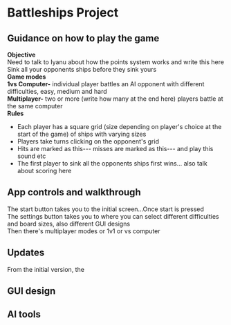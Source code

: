# Battleships Project
## Guidance on how to play the game
**Objective**  
Need to talk to Iyanu about how the points system works and write this here  
Sink all your opponents ships before they sink yours  
**Game modes**  
**1vs Computer-** individual player battles an AI opponent with different difficulties, easy, medium and hard  
**Multiplayer-** two or more (write how many at the end here) players battle at the same computer  
**Rules**    
 - Each player has a square grid (size depending on player's choice at the start of the game) of ships with varying sizes
 - Players take turns clicking on the opponent's grid
 - Hits are marked as this--- misses are marked as this--- and play this sound etc
 - The first player to sink all the opponents ships first wins... also talk about scoring here
## App controls and walkthrough
The start button takes you to the initial screen...Once start is pressed  
The settings button takes you to where you can select different difficulties and board sizes, also different GUI designs  
Then there's multiplayer modes or 1v1 or vs computer
## Updates
From the initial version, the 
## GUI design
## AI tools
